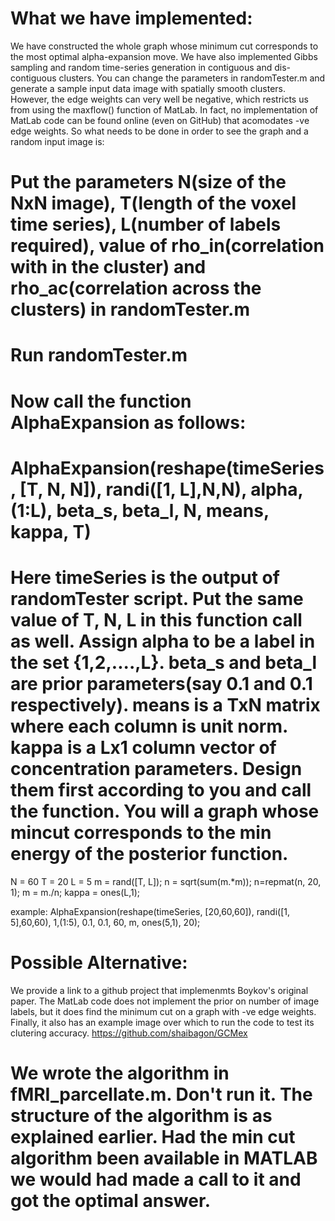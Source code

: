 # What we have implemented:
We have constructed the whole graph whose minimum cut corresponds to the most optimal alpha-expansion move.
We have also implemented Gibbs sampling and random time-series generation in contiguous and dis-contiguous clusters.
You can change the parameters in randomTester.m and generate a sample input data image with spatially smooth clusters.
However, the edge weights can very well be negative, which restricts us from using the maxflow() function of MatLab.
In fact, no implementation of MatLab code can be found online (even on GitHub) that acomodates -ve edge weights. So what needs to be done in order to see the graph and a random input image is:

# Put the parameters N(size of the NxN image), T(length of the voxel time series), L(number of labels required), value of rho_in(correlation with in the cluster) and rho_ac(correlation across the clusters) in randomTester.m

# Run randomTester.m

# Now call the function AlphaExpansion as follows:
# AlphaExpansion(reshape(timeSeries, [T, N, N]), randi([1, L],N,N), alpha, (1:L), beta_s, beta_l, N, means, kappa, T)
# Here timeSeries is the output of randomTester script. Put the same value of T, N, L in this function call as well. Assign alpha to be a label in the set {1,2,....,L}. beta_s and beta_l are prior parameters(say 0.1 and 0.1 respectively). means is a TxN matrix where each column is unit norm. kappa is a Lx1 column vector of concentration parameters. Design them first according to you and call the function. You will a graph whose mincut corresponds to the min energy of the posterior function.
N = 60
T = 20
L = 5
m = rand([T, L]);
n = sqrt(sum(m.*m));
n=repmat(n, 20, 1);
m = m./n;
kappa = ones(L,1);

example: AlphaExpansion(reshape(timeSeries, [20,60,60]), randi([1, 5],60,60), 1,(1:5), 0.1, 0.1, 60, m, ones(5,1), 20);
# Possible Alternative:
We provide a link to a github project that implemenmts Boykov's original paper.
The MatLab code does not implement the prior on number of image labels, but it does find the minimum cut on a graph with -ve edge weights.
Finally, it also has an example image over which to run the code to test its clutering accuracy.
https://github.com/shaibagon/GCMex

# We wrote the algorithm in fMRI_parcellate.m. Don't run it. The structure of the algorithm is as explained earlier. Had the min cut algorithm been available in MATLAB we would had made a call to it and got the optimal answer. 